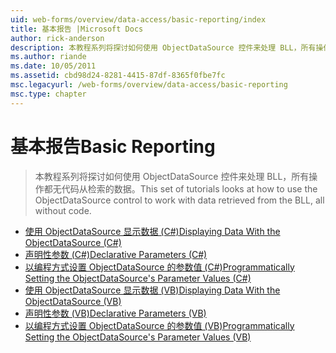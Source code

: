 ```yaml
---
uid: web-forms/overview/data-access/basic-reporting/index
title: 基本报告 |Microsoft Docs
author: rick-anderson
description: 本教程系列将探讨如何使用 ObjectDataSource 控件来处理 BLL，所有操作都无代码从检索的数据。
ms.author: riande
ms.date: 10/05/2011
ms.assetid: cbd98d24-8281-4415-87df-8365f0fbe7fc
msc.legacyurl: /web-forms/overview/data-access/basic-reporting
msc.type: chapter
---
```

<a name="basic-reporting"></a><span data-ttu-id="7122c-103">基本报告</span><span class="sxs-lookup"><span data-stu-id="7122c-103">Basic Reporting</span></span>
====================
> <span data-ttu-id="7122c-104">本教程系列将探讨如何使用 ObjectDataSource 控件来处理 BLL，所有操作都无代码从检索的数据。</span><span class="sxs-lookup"><span data-stu-id="7122c-104">This set of tutorials looks at how to use the ObjectDataSource control to work with data retrieved from the BLL, all without code.</span></span>


- [<span data-ttu-id="7122c-105">使用 ObjectDataSource 显示数据 (C#)</span><span class="sxs-lookup"><span data-stu-id="7122c-105">Displaying Data With the ObjectDataSource (C#)</span></span>](displaying-data-with-the-objectdatasource-cs.md)
- [<span data-ttu-id="7122c-106">声明性参数 (C#)</span><span class="sxs-lookup"><span data-stu-id="7122c-106">Declarative Parameters (C#)</span></span>](declarative-parameters-cs.md)
- [<span data-ttu-id="7122c-107">以编程方式设置 ObjectDataSource 的参数值 (C#)</span><span class="sxs-lookup"><span data-stu-id="7122c-107">Programmatically Setting the ObjectDataSource's Parameter Values (C#)</span></span>](programmatically-setting-the-objectdatasource-s-parameter-values-cs.md)
- [<span data-ttu-id="7122c-108">使用 ObjectDataSource 显示数据 (VB)</span><span class="sxs-lookup"><span data-stu-id="7122c-108">Displaying Data With the ObjectDataSource (VB)</span></span>](displaying-data-with-the-objectdatasource-vb.md)
- [<span data-ttu-id="7122c-109">声明性参数 (VB)</span><span class="sxs-lookup"><span data-stu-id="7122c-109">Declarative Parameters (VB)</span></span>](declarative-parameters-vb.md)
- [<span data-ttu-id="7122c-110">以编程方式设置 ObjectDataSource 的参数值 (VB)</span><span class="sxs-lookup"><span data-stu-id="7122c-110">Programmatically Setting the ObjectDataSource's Parameter Values (VB)</span></span>](programmatically-setting-the-objectdatasource-s-parameter-values-vb.md)
